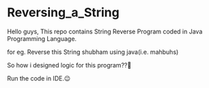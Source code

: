 # Reversing_a_String
Hello guys, This repo contains String Reverse Program coded in Java Programming Language.

for eg. Reverse this String shubham using java(i.e. mahbuhs)

So how i designed logic for this program??🤔

Run the code in IDE.😉
